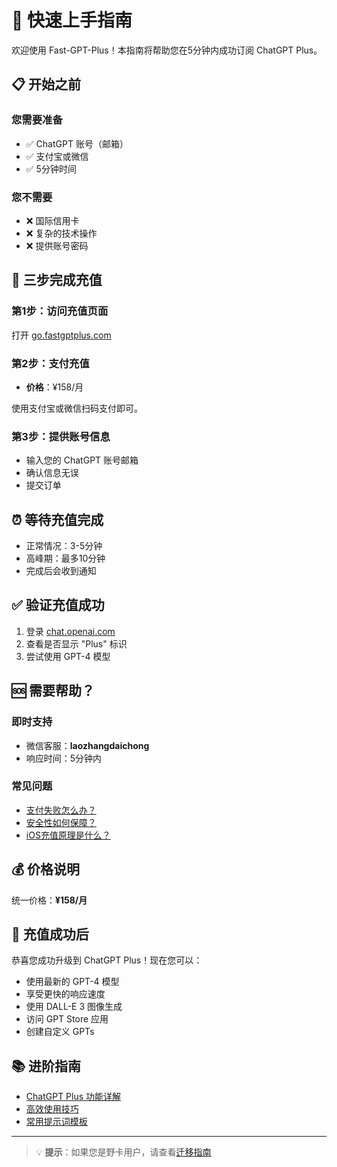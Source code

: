 # 🚀 快速上手指南

欢迎使用 Fast-GPT-Plus！本指南将帮助您在5分钟内成功订阅 ChatGPT Plus。

## 📋 开始之前

### 您需要准备
- ✅ ChatGPT 账号（邮箱）
- ✅ 支付宝或微信
- ✅ 5分钟时间

### 您不需要
- ❌ 国际信用卡
- ❌ 复杂的技术操作
- ❌ 提供账号密码

## 🎯 三步完成充值

### 第1步：访问充值页面
打开 [go.fastgptplus.com](https://go.fastgptplus.com)

### 第2步：支付充值
- **价格**：¥158/月

使用支付宝或微信扫码支付即可。

### 第3步：提供账号信息
- 输入您的 ChatGPT 账号邮箱
- 确认信息无误
- 提交订单

## ⏰ 等待充值完成

- 正常情况：3-5分钟
- 高峰期：最多10分钟
- 完成后会收到通知

## ✅ 验证充值成功

1. 登录 [chat.openai.com](https://chat.openai.com)
2. 查看是否显示 "Plus" 标识
3. 尝试使用 GPT-4 模型

## 🆘 需要帮助？

### 即时支持
- 微信客服：**laozhangdaichong**
- 响应时间：5分钟内

### 常见问题
- [支付失败怎么办？](/Fast-GPT-Plus/docs/payment-failure-solution/)
- [安全性如何保障？](/Fast-GPT-Plus/docs/safety-guarantee/)
- [iOS充值原理是什么？](/Fast-GPT-Plus/docs/ios-recharge-principle/)

## 💰 价格说明

统一价格：**¥158/月**

## 🎉 充值成功后

恭喜您成功升级到 ChatGPT Plus！现在您可以：

- 使用最新的 GPT-4 模型
- 享受更快的响应速度
- 使用 DALL-E 3 图像生成
- 访问 GPT Store 应用
- 创建自定义 GPTs

## 📚 进阶指南

- [ChatGPT Plus 功能详解](/Fast-GPT-Plus/docs/chatgpt-plus-features/)
- [高效使用技巧](/Fast-GPT-Plus/docs/usage-tips/)
- [常用提示词模板](/Fast-GPT-Plus/docs/prompt-templates/)

---

> 💡 **提示**：如果您是野卡用户，请查看[迁移指南](/Fast-GPT-Plus/docs/bewildcard-alternative/)
